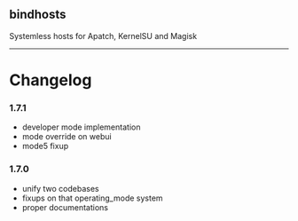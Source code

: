 ## bindhosts
Systemless hosts for Apatch, KernelSU and Magisk

---

# Changelog
### 1.7.1
- developer mode implementation
- mode override on webui  
- mode5 fixup

### 1.7.0
- unify two codebases
- fixups on that operating_mode system
- proper documentations
